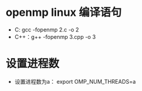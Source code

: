 # openmp linux 编译语句
 - C: gcc -fopenmp 2.c -o 2
 - C++：g++ -fopenmp 3.cpp -o 3
# 设置进程数
 - 设置进程数为a： export OMP_NUM_THREADS=a

 

